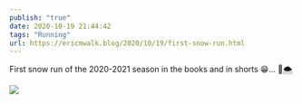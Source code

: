 ```yaml
---
publish: "true"
date: 2020-10-19 21:44:42
tags: "Running"
url: https://ericmwalk.blog/2020/10/19/first-snow-run.html
---
```


First snow run of the 2020-2021 season in the books and in shorts 😁... 🏃🌨️

![](https://ericmwalk.blog/uploads/2020/2d9f7f07dc.jpg)
